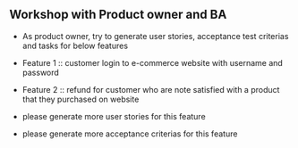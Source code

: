 ## Workshop with Product owner and BA
* As product owner, try to generate user stories, acceptance test criterias and tasks for below features
* Feature 1 :: customer login to e-commerce website with username and password
* Feature 2 :: refund for customer who are note satisfied with a product that they purchased on website

* please generate more user stories for this feature
* please generate more acceptance criterias for this feature
